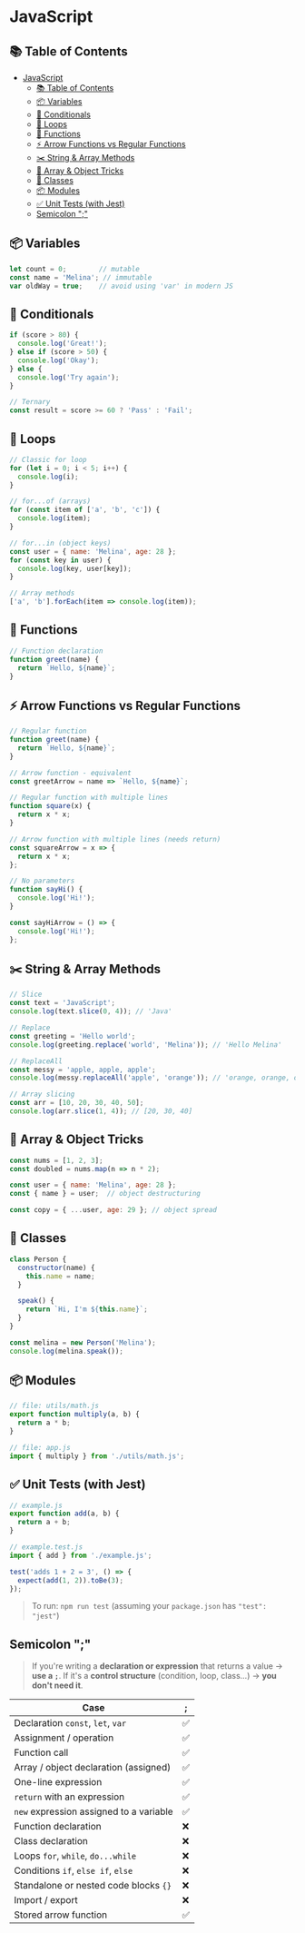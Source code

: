 # JavaScript

## 📚 Table of Contents

- [JavaScript](#javascript)
  - [📚 Table of Contents](#-table-of-contents)
  - [📦 Variables](#-variables)
  - [🔀 Conditionals](#-conditionals)
  - [🔁 Loops](#-loops)
  - [🧩 Functions](#-functions)
  - [⚡ Arrow Functions vs Regular Functions](#-arrow-functions-vs-regular-functions)
  - [✂️ String \& Array Methods](#️-string--array-methods)
  - [🎯 Array \& Object Tricks](#-array--object-tricks)
  - [🧱 Classes](#-classes)
  - [📦 Modules](#-modules)
  - [✅ Unit Tests (with Jest)](#-unit-tests-with-jest)
  - [Semicolon ";"](#semicolon-)

## 📦 Variables

```js
let count = 0;        // mutable
const name = 'Melina'; // immutable
var oldWay = true;    // avoid using 'var' in modern JS
```

## 🔀 Conditionals

```js
if (score > 80) {
  console.log('Great!');
} else if (score > 50) {
  console.log('Okay');
} else {
  console.log('Try again');
}

// Ternary
const result = score >= 60 ? 'Pass' : 'Fail';
```

## 🔁 Loops

```js
// Classic for loop
for (let i = 0; i < 5; i++) {
  console.log(i);
}

// for...of (arrays)
for (const item of ['a', 'b', 'c']) {
  console.log(item);
}

// for...in (object keys)
const user = { name: 'Melina', age: 28 };
for (const key in user) {
  console.log(key, user[key]);
}

// Array methods
['a', 'b'].forEach(item => console.log(item));
```

## 🧩 Functions

```js
// Function declaration
function greet(name) {
  return `Hello, ${name}`;
}
```

## ⚡ Arrow Functions vs Regular Functions

```js
// Regular function
function greet(name) {
  return `Hello, ${name}`;
}

// Arrow function - equivalent
const greetArrow = name => `Hello, ${name}`;

// Regular function with multiple lines
function square(x) {
  return x * x;
}

// Arrow function with multiple lines (needs return)
const squareArrow = x => {
  return x * x;
};

// No parameters
function sayHi() {
  console.log('Hi!');
}

const sayHiArrow = () => {
  console.log('Hi!');
};
```

## ✂️ String & Array Methods

```js
// Slice
const text = 'JavaScript';
console.log(text.slice(0, 4)); // 'Java'

// Replace
const greeting = 'Hello world';
console.log(greeting.replace('world', 'Melina')); // 'Hello Melina'

// ReplaceAll
const messy = 'apple, apple, apple';
console.log(messy.replaceAll('apple', 'orange')); // 'orange, orange, orange'

// Array slicing
const arr = [10, 20, 30, 40, 50];
console.log(arr.slice(1, 4)); // [20, 30, 40]
```

## 🎯 Array & Object Tricks

```js
const nums = [1, 2, 3];
const doubled = nums.map(n => n * 2);

const user = { name: 'Melina', age: 28 };
const { name } = user;  // object destructuring

const copy = { ...user, age: 29 }; // object spread
```

## 🧱 Classes

```js
class Person {
  constructor(name) {
    this.name = name;
  }

  speak() {
    return `Hi, I'm ${this.name}`;
  }
}

const melina = new Person('Melina');
console.log(melina.speak());
```

## 📦 Modules

```js
// file: utils/math.js
export function multiply(a, b) {
  return a * b;
}

// file: app.js
import { multiply } from './utils/math.js';
```

## ✅ Unit Tests (with Jest)

```js
// example.js
export function add(a, b) {
  return a + b;
}

// example.test.js
import { add } from './example.js';

test('adds 1 + 2 = 3', () => {
  expect(add(1, 2)).toBe(3);
});
```

> To run: `npm run test` (assuming your `package.json` has `"test": "jest"`)

## Semicolon ";"

> If you're writing a **declaration or expression** that returns a value → **use a `;`**.
> If it's a **control structure** (condition, loop, class...) → **you don't need it**.

| Case                                    | ;   |
| --------------------------------------- | --- |
| Declaration `const`, `let`, `var`       | ✅  |
| Assignment / operation                  | ✅  |
| Function call                           | ✅  |
| Array / object declaration (assigned)   | ✅  |
| One-line expression                     | ✅  |
| `return` with an expression             | ✅  |
| `new` expression assigned to a variable | ✅  |
| Function declaration                    | ❌  |
| Class declaration                       | ❌  |
| Loops `for`, `while`, `do...while`      | ❌  |
| Conditions `if`, `else if`, `else`      | ❌  |
| Standalone or nested code blocks `{}`   | ❌  |
| Import / export                         | ❌  |
| Stored arrow function                   | ✅  |
